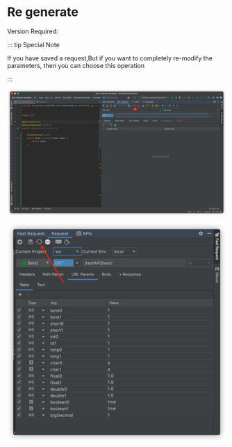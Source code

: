 # Re generate

Version Required: <Badge text="2.0.0" type="error"/>

::: tip Special Note

If you have saved a request,But if you want to completely re-modify the parameters, then you can choose this operation

:::

![regenerateNew](../../../.vuepress/public/img/regenerateNew.png)

![regenerate](../../../.vuepress/public/img/regenerate_en.png)
